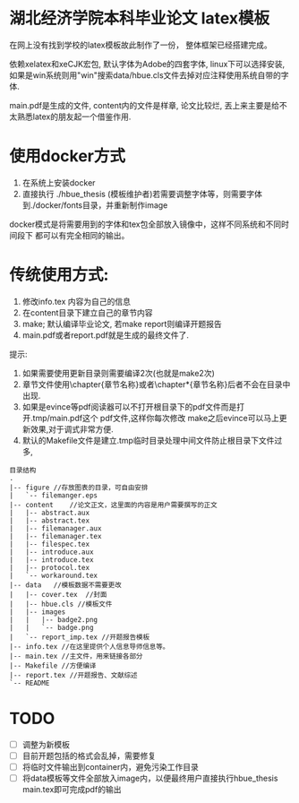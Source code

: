 湖北经济学院本科毕业论文 latex模板
====
在网上没有找到学校的latex模板故此制作了一份，
整体框架已经搭建完成。

依赖xelatex和xeCJK宏包, 
默认字体为Adobe的四套字体, linux下可以选择安装,
如果是win系统则用"win"搜索data/hbue.cls文件去掉对应注释使用系统自带的字体.

main.pdf是生成的文件, content内的文件是样章, 论文比较烂, 丟上来主要是给不
太熟悉latex的朋友起一个借鉴作用.

使用docker方式
========
1. 在系统上安装docker
2. 直接执行 ./hbue_thesis
(模板维护者)若需要调整字体等，则需要字体到./docker/fonts目录，并重新制作image

docker模式是将需要用到的字体和tex包全部放入镜像中，这样不同系统和不同时间段下
都可以有完全相同的输出。

传统使用方式:
======
1.  修改info.tex 内容为自己的信息
2.  在content目录下建立自己的章节内容
3.  make; 默认编译毕业论文, 若make report则编译开题报告
4.  main.pdf或者report.pdf就是生成的最终文件了. 

提示:
1. 如果需要使用更新目录则需要编译2次(也就是make2次)
2. 章节文件使用\chapter{章节名称}或者\chapter*{章节名称}后者不会在目录中出现.
3. 如果是evince等pdf阅读器可以不打开根目录下的pdf文件而是打开.tmp/main.pdf这个
    pdf文件,这样你每次修改 make之后evince可以马上更新效果,对于调式非常方便.
4. 默认的Makefile文件是建立.tmp临时目录处理中间文件防止根目录下文件过多,

```
目录结构
.
|-- figure //存放图表的目录，可自由安排
|   `-- filemanger.eps
|-- content    //论文正文，这里面的内容是用户需要撰写的正文
|   |-- abstract.aux
|   |-- abstract.tex
|   |-- filemanager.aux
|   |-- filemanager.tex
|   |-- filespec.tex
|   |-- introduce.aux
|   |-- introduce.tex
|   |-- protocol.tex
|   `-- workaround.tex
|-- data   //模板数据不需要更改
|   |-- cover.tex  //封面
|   |-- hbue.cls //模板文件
|   |-- images
|   |   |-- badge2.png
|   |   `-- badge.png
|   `-- report_imp.tex //开题报告模板
|-- info.tex //在这里提供个人信息导师信息等。
|-- main.tex //主文件，用来链接各部分
|-- Makefile //方便编译
|-- report.tex //开题报告、文献综述
`-- README
```

TODO
=====
- [ ] 调整为新模板
- [ ] 目前开题包括的格式会乱掉，需要修复
- [ ] 将临时文件输出到container内，避免污染工作目录
- [ ] 将data模板等文件全部放入image内，以便最终用户直接执行hbue_thesis main.tex即可完成pdf的输出
